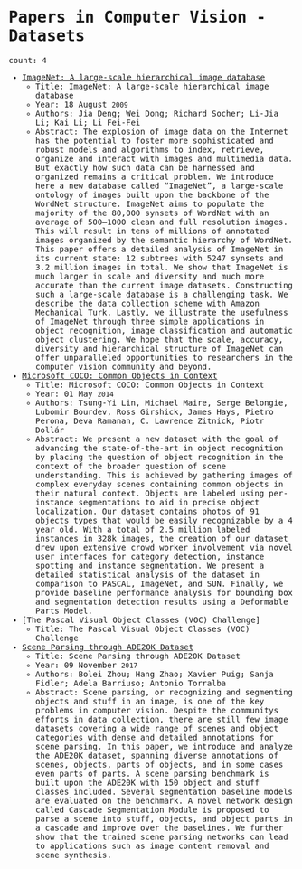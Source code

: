 <span style="font-family:monospace">

# Papers in Computer Vision - Datasets

count: 4

* [ImageNet: A large-scale hierarchical image database](https://ieeexplore.ieee.org/document/5206848)
    * Title: ImageNet: A large-scale hierarchical image database
    * Year: 18 August `2009`
    * Authors: Jia Deng; Wei Dong; Richard Socher; Li-Jia Li; Kai Li; Li Fei-Fei
    * Abstract: The explosion of image data on the Internet has the potential to foster more sophisticated and robust models and algorithms to index, retrieve, organize and interact with images and multimedia data. But exactly how such data can be harnessed and organized remains a critical problem. We introduce here a new database called “ImageNet”, a large-scale ontology of images built upon the backbone of the WordNet structure. ImageNet aims to populate the majority of the 80,000 synsets of WordNet with an average of 500–1000 clean and full resolution images. This will result in tens of millions of annotated images organized by the semantic hierarchy of WordNet. This paper offers a detailed analysis of ImageNet in its current state: 12 subtrees with 5247 synsets and 3.2 million images in total. We show that ImageNet is much larger in scale and diversity and much more accurate than the current image datasets. Constructing such a large-scale database is a challenging task. We describe the data collection scheme with Amazon Mechanical Turk. Lastly, we illustrate the usefulness of ImageNet through three simple applications in object recognition, image classification and automatic object clustering. We hope that the scale, accuracy, diversity and hierarchical structure of ImageNet can offer unparalleled opportunities to researchers in the computer vision community and beyond.
* [Microsoft COCO: Common Objects in Context](https://arxiv.org/abs/1405.0312)
    * Title: Microsoft COCO: Common Objects in Context
    * Year: 01 May `2014`
    * Authors: Tsung-Yi Lin, Michael Maire, Serge Belongie, Lubomir Bourdev, Ross Girshick, James Hays, Pietro Perona, Deva Ramanan, C. Lawrence Zitnick, Piotr Dollár
    * Abstract: We present a new dataset with the goal of advancing the state-of-the-art in object recognition by placing the question of object recognition in the context of the broader question of scene understanding. This is achieved by gathering images of complex everyday scenes containing common objects in their natural context. Objects are labeled using per-instance segmentations to aid in precise object localization. Our dataset contains photos of 91 objects types that would be easily recognizable by a 4 year old. With a total of 2.5 million labeled instances in 328k images, the creation of our dataset drew upon extensive crowd worker involvement via novel user interfaces for category detection, instance spotting and instance segmentation. We present a detailed statistical analysis of the dataset in comparison to PASCAL, ImageNet, and SUN. Finally, we provide baseline performance analysis for bounding box and segmentation detection results using a Deformable Parts Model.
* [The Pascal Visual Object Classes (VOC) Challenge]
    * Title: The Pascal Visual Object Classes (VOC) Challenge
* [Scene Parsing through ADE20K Dataset](https://ieeexplore.ieee.org/document/8100027)
    * Title: Scene Parsing through ADE20K Dataset
    * Year: 09 November `2017`
    * Authors: Bolei Zhou; Hang Zhao; Xavier Puig; Sanja Fidler; Adela Barriuso; Antonio Torralba
    * Abstract: Scene parsing, or recognizing and segmenting objects and stuff in an image, is one of the key problems in computer vision. Despite the communitys efforts in data collection, there are still few image datasets covering a wide range of scenes and object categories with dense and detailed annotations for scene parsing. In this paper, we introduce and analyze the ADE20K dataset, spanning diverse annotations of scenes, objects, parts of objects, and in some cases even parts of parts. A scene parsing benchmark is built upon the ADE20K with 150 object and stuff classes included. Several segmentation baseline models are evaluated on the benchmark. A novel network design called Cascade Segmentation Module is proposed to parse a scene into stuff, objects, and object parts in a cascade and improve over the baselines. We further show that the trained scene parsing networks can lead to applications such as image content removal and scene synthesis.
